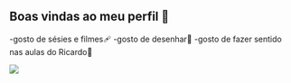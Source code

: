 ## Boas vindas ao meu perfil 🖤

-gosto de sésies e filmes🩹 
-gosto de desenhar🎱
-gosto de fazer sentido nas aulas do Ricardo🧠

![](https://tenor.com/pt-BR/view/roblox-nugget-roblox-man-face-roblox-man-face-nugget-gif-5047017544715368505)
